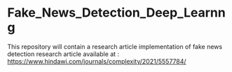 # Fake_News_Detection_Deep_Learnng
This repository will contain a research article implementation of fake news detection
research article available at : https://www.hindawi.com/journals/complexity/2021/5557784/
